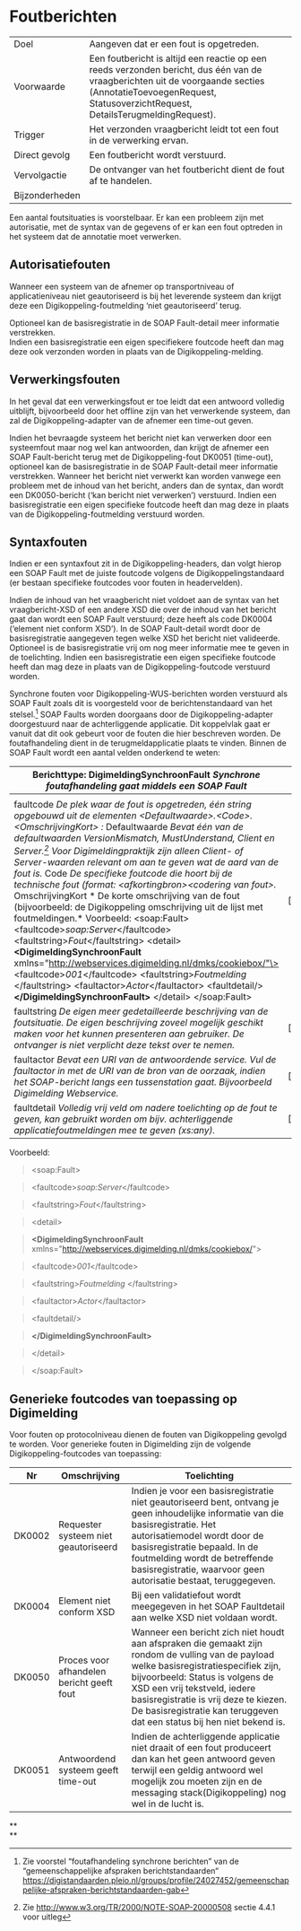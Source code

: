 # Foutberichten

|                |                                                                                                                                                                                                                |
|----------------|----------------------------------------------------------------------------------------------------------------------------------------------------------------------------------------------------------------|
| Doel           | Aangeven dat er een fout is opgetreden.                                                                                                                                                                        |
| Voorwaarde     | Een foutbericht is altijd een reactie op een reeds verzonden bericht, dus één van de vraagberichten uit de voorgaande secties (AnnotatieToevoegenRequest, StatusoverzichtRequest, DetailsTerugmeldingRequest). |
| Trigger        | Het verzonden vraagbericht leidt tot een fout in de verwerking ervan.                                                                                                                                          |
| Direct gevolg  | Een foutbericht wordt verstuurd.                                                                                                                                                                               |
| Vervolgactie   | De ontvanger van het foutbericht dient de fout af te handelen.                                                                                                                                                 |
| Bijzonderheden |                                                                                                                                                                                                                |

Een aantal foutsituaties is voorstelbaar. Er kan een probleem zijn met autorisatie, met de syntax van de gegevens of er kan een fout optreden in het systeem dat de annotatie moet verwerken.

## Autorisatiefouten

Wanneer een systeem van de afnemer op transportniveau of applicatieniveau niet geautoriseerd is bij het leverende systeem dan krijgt deze een Digikoppeling-foutmelding ‘niet geautoriseerd’ terug.

Optioneel kan de basisregistratie in de SOAP Fault-detail meer informatie verstrekken.   
Indien een basisregistratie een eigen specifiekere foutcode heeft dan mag deze ook verzonden worden in plaats van de Digikoppeling-melding.

## Verwerkingsfouten

In het geval dat een verwerkingsfout er toe leidt dat een antwoord volledig uitblijft, bijvoorbeeld door het offline zijn van het verwerkende systeem, dan zal de Digikoppeling-adapter van de afnemer een time-out geven.

Indien het bevraagde systeem het bericht niet kan verwerken door een systeemfout maar nog wel kan antwoorden, dan krijgt de afnemer een SOAP Fault-bericht terug met de Digikoppeling-fout DK0051 (time-out), optioneel kan de basisregistratie in de SOAP Fault-detail meer informatie verstrekken. Wanneer het bericht niet verwerkt kan worden vanwege een probleem met de inhoud van het bericht, anders dan de syntax, dan wordt een DK0050-bericht (‘kan bericht niet verwerken’) verstuurd. Indien een basisregistratie een eigen specifieke foutcode heeft dan mag deze in plaats van de Digikoppeling-foutmelding verstuurd worden.

## Syntaxfouten

Indien er een syntaxfout zit in de Digikoppeling-headers, dan volgt hierop een SOAP Fault met de juiste foutcode volgens de Digikoppelingstandaard (er bestaan specifieke foutcodes voor fouten in headervelden).

Indien de inhoud van het vraagbericht niet voldoet aan de syntax van het vraagbericht-XSD of een andere XSD die over de inhoud van het bericht gaat dan wordt een SOAP Fault verstuurd; deze heeft als code DK0004 (‘element niet conform XSD’). In de SOAP Fault-detail wordt door de basisregistratie aangegeven tegen welke XSD het bericht niet valideerde. Optioneel is de basisregistratie vrij om nog meer informatie mee te geven in de toelichting. Indien een basisregistratie een eigen specifieke foutcode heeft dan mag deze in plaats van de Digikoppeling-foutcode verstuurd worden.

Synchrone fouten voor Digikoppeling-WUS-berichten worden verstuurd als SOAP Fault zoals dit is voorgesteld voor de berichtenstandaard van het stelsel.[^4] SOAP Faults worden doorgaans door de Digikoppeling-adapter doorgestuurd naar de achterliggende applicatie. Dit koppelvlak gaat er vanuit dat dit ook gebeurt voor de fouten die hier beschreven worden. De foutafhandeling dient in de terugmeldapplicatie plaats te vinden. Binnen de SOAP Fault wordt een aantal velden onderkend te weten:

[^4]: Zie voorstel “foutafhandeling synchrone berichten” van de “gemeenschappelijke afspraken berichtstandaarden“ <https://digistandaarden.pleio.nl/groups/profile/24027452/gemeenschappelijke-afspraken-berichtstandaarden-gab>

| **Berichttype**: DigimeldingSynchroonFault  *Synchrone foutafhandeling gaat middels een SOAP Fault*                                                                                                                                                                                                                                                                                                                                                                                                                                                                                                                                                                                                                                                                                                                                                                                                                                                                                                                                                         |         |
|-------------------------------------------------------------------------------------------------------------------------------------------------------------------------------------------------------------------------------------------------------------------------------------------------------------------------------------------------------------------------------------------------------------------------------------------------------------------------------------------------------------------------------------------------------------------------------------------------------------------------------------------------------------------------------------------------------------------------------------------------------------------------------------------------------------------------------------------------------------------------------------------------------------------------------------------------------------------------------------------------------------------------------------------------------------|---------|
|                                                                                                                                                                                                                                                                                                                                                                                                                                                                                                                                                                                                                                                                                                                                                                                                                                                                                                                                                                                                                                                             |         |
| faultcode  *De plek waar de fout is opgetreden, één string opgebouwd uit de elementen \<Defaultwaarde\>.\<Code\>.\<OmschrijvingKort\> :*  Defaultwaarde *Bevat één van de defaultwaarden VersionMismatch, MustUnderstand, Client en Server.[^5] Voor Digimeldingpraktijk zijn alleen Client- of Server-waarden relevant om aan te geven wat de aard van de fout is.*  Code *De specifieke foutcode die hoort bij de technische fout (format: \<afkortingbron\>\<codering van fout\>.* OmschrijvingKort * De korte omschrijving van de fout (bijvoorbeeld: de Digikoppeling omschrijving uit de lijst met foutmeldingen.*  Voorbeeld:  \<soap:Fault\>  \<faultcode\>*soap:Server*\</faultcode\>  \<faultstring\>*Fout*\</faultstring\>  \<detail\>  **\<DigimeldingSynchroonFault** xmlns="http://webservices.digimelding.nl/dmks/cookiebox/"\>  \<faultcode\>*001*\</faultcode\>  \<faultstring\>*Foutmelding* \</faultstring\>  \<faultactor\>*Actor*\</faultactor\>  \<faultdetail/\>  **\</DigimeldingSynchroonFault\>**  \</detail\> \</soap:Fault\>    | [1..1]  |
| faultstring *De eigen meer gedetailleerde beschrijving van de foutsituatie.* *De eigen beschrijving zoveel mogelijk geschikt maken voor het kunnen presenteren aan gebruiker.* *De ontvanger is niet verplicht deze tekst over te nemen.*                                                                                                                                                                                                                                                                                                                                                                                                                                                                                                                                                                                                                                                                                                                                                                                                                   | [1..1]  |
| faultactor *Bevat een URI van de antwoordende service.* *Vul de faultactor in met de URI van de bron van de oorzaak, indien het SOAP-bericht langs een tussenstation gaat. Bijvoorbeeld Digimelding Webservice.*                                                                                                                                                                                                                                                                                                                                                                                                                                                                                                                                                                                                                                                                                                                                                                                                                                            | [0..\*] |
| faultdetail  *Volledig vrij veld om nadere toelichting op de fout te geven, kan gebruikt worden om bijv. achterliggende applicatiefoutmeldingen mee te geven (xs:any).*                                                                                                                                                                                                                                                                                                                                                                                                                                                                                                                                                                                                                                                                                                                                                                                                                                                                                     | [0..\*] |

[^5]: Zie <http://www.w3.org/TR/2000/NOTE-SOAP-20000508> sectie 4.4.1 voor uitleg

Voorbeeld:

>   \<soap:Fault\>

>   \<faultcode\>*soap:Server*\</faultcode\>

>   \<faultstring\>*Fout*\</faultstring\>

>   \<detail\>

>   **\<DigimeldingSynchroonFault** xmlns="<http://webservices.digimelding.nl/dmks/cookiebox/>"\>

>   \<faultcode\>*001*\</faultcode\>

>   \<faultstring\>*Foutmelding* \</faultstring\>

>   \<faultactor\>*Actor*\</faultactor\>

>   \<faultdetail/\>

>   **\</DigimeldingSynchroonFault\>**

>   \</detail\>

>   \</soap:Fault\>

## Generieke foutcodes van toepassing op Digimelding

Voor fouten op protocolniveau dienen de fouten van Digikoppeling gevolgd te worden. Voor generieke fouten in Digimelding zijn de volgende Digikoppeling-foutcodes van toepassing:

| **Nr** | **Omschrijving**                           | **Toelichting**                                                                                                                                                                                                                                                                                                                 |
|--------|--------------------------------------------|---------------------------------------------------------------------------------------------------------------------------------------------------------------------------------------------------------------------------------------------------------------------------------------------------------------------------------|
| DK0002 | Requester systeem niet geautoriseerd       | Indien je voor een basisregistratie niet geautoriseerd bent, ontvang je geen inhoudelijke informatie van die basisregistratie. Het autorisatiemodel wordt door de basisregistratie bepaald. In de foutmelding wordt de betreffende basisregistratie, waarvoor geen autorisatie bestaat, teruggegeven.                           |
| DK0004 | Element niet conform XSD                   | Bij een validatiefout wordt meegegeven in het SOAP Faultdetail aan welke XSD niet voldaan wordt.                                                                                                                                                                                                                                |
| DK0050 | Proces voor afhandelen bericht geeft fout  | Wanneer een bericht zich niet houdt aan afspraken die gemaakt zijn rondom de vulling van de payload welke basisregistratiespecifiek zijn, bijvoorbeeld: Status is volgens de XSD een vrij tekstveld, iedere basisregistratie is vrij deze te kiezen. De basisregistratie kan teruggeven dat een status bij hen niet bekend is.  |
| DK0051 | Antwoordend systeem geeft time-out         | Indien de achterliggende applicatie niet draait of een fout produceert dan kan het geen antwoord geven terwijl een geldig antwoord wel mogelijk zou moeten zijn en de messaging stack(Digikoppeling) nog wel in de lucht is.                                                                                                    |

**  
**
